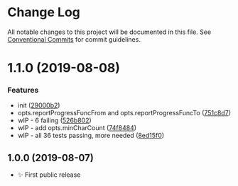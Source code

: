 # Change Log

All notable changes to this project will be documented in this file.
See [Conventional Commits](https://conventionalcommits.org) for commit guidelines.

# 1.1.0 (2019-08-08)


### Features

* init ([29000b2](https://gitlab.com/codsen/codsen/commit/29000b2))
* opts.reportProgressFuncFrom and opts.reportProgressFuncTo ([751c8d7](https://gitlab.com/codsen/codsen/commit/751c8d7))
* wIP - 6 failing ([526b802](https://gitlab.com/codsen/codsen/commit/526b802))
* wIP - add opts.minCharCount ([74f8484](https://gitlab.com/codsen/codsen/commit/74f8484))
* wIP - all 36 tests passing, more needed ([8ed15f0](https://gitlab.com/codsen/codsen/commit/8ed15f0))





## 1.0.0 (2019-08-07)

- ✨ First public release
